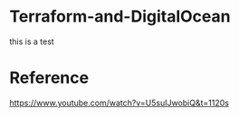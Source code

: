 # Terraform-and-DigitalOcean
this is a test



# Reference 

https://www.youtube.com/watch?v=U5suIJwobiQ&t=1120s



